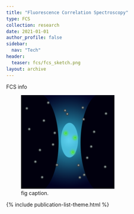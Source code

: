 ```yaml
---
title: "Fluorescence Correlation Spectroscopy"
type: FCS
collection: research
date: 2021-01-01
author_profile: false
sidebar:
  nav: "Tech"
header:
  teaser: fcs/fcs_sketch.png
layout: archive
---
```


<div style="text-align: justify">
FCS info

<figure style="width: 50%" class="align-center">
<img src='/images/fcs/fcs_sketch.png'>
<figcaption>fig caption.</figcaption>
</figure>

{% include publication-list-theme.html %}


